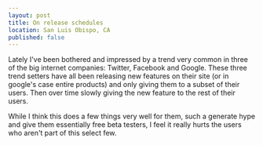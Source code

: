 ```yaml
---
layout: post
title: On release schedules
location: San Luis Obispo, CA
published: false
---
```


Lately I've been bothered and impressed by a trend very common in three of the
big internet companies: Twitter, Facebook and Google. These three trend setters
have all been releasing new features on their site (or in google's case entire
products) and only giving them to a subset of their users. Then over time
slowly giving the new feature to the rest of their users.

While I think this does a few things very well for them, such a generate hype
and give them essentially free beta testers, I feel it really hurts the users
who aren't part of this select few.
